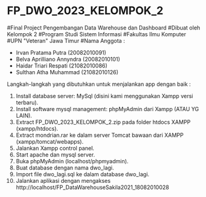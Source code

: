 # FP_DWO_2023_KELOMPOK_2
#Final Project Pengembangan Data Warehouse dan Dashboard
#Dibuat oleh Kelompok 2
#Program Studi Sistem Informasi
#Fakultas Ilmu Komputer
#UPN "Veteran" Jawa Timur
#Nama Anggota :
- Irvan Pratama Putra (20082010091)
- Belva Aprilliano Annyndra (20082010101)
- Haidar Triari Respati (21082010086)
- Sulthan Atha Muhammad (21082010126)

Langkah-langkah yang dibutuhkan untuk menjalankan app dengan baik :

1. Install database server: MySql (disini kami menggunakan Xampp versi terbaru).
2. Install software mysql management: phpMyAdmin dari Xampp (ATAU YG LAIN).
3. Extract FP_DWO_2023_KELOMPOK_2.zip pada folder htdocs XAMPP (xampp/htdocs).
4. Extract mondrian.rar ke dalam server Tomcat bawaan dari XAMPP (xampp/tomcat/webapps).
5. Jalankan Xampp control panel.
6. Start apache dan mysql server.
7. Buka phpMyAdmin (localhost/phpmyadmin).
8. Buat database dengan nama dwo_lagi.
9. Import file dwo_lagi.sql ke dalam database dwo_lagi.
10. Jalankan aplikasi dengan mengakses http://localhost/FP_DataWarehouseSakila2021_18082010028
